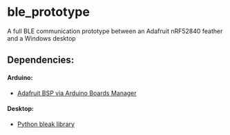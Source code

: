 # ble_prototype
A full BLE communication prototype between an Adafruit nRF52840 feather and a Windows desktop

## Dependencies:
#### Arduino:
- [Adafruit BSP via Arduino Boards Manager](https://learn.adafruit.com/introducing-the-adafruit-nrf52840-feather/arduino-bsp-setup)

#### Desktop:
- [Python bleak library](https://pypi.org/project/bleak/)
